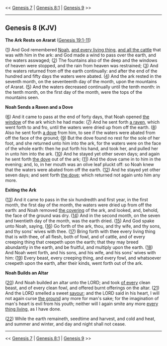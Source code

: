 << [Genesis 7](/genesis/7) | [Genesis 8:1](http://biblehub.com/interlinear/genesis/8-1.htm) | [Genesis 9](/genesis/9) >>

---

## Genesis 8 (KJV)

**The Ark Rests on Ararat** ([Genesis 19:1-11](https://www.biblegateway.com/passage/?search=genesis+19%3A1-11&version=KJV))

([1](http://biblehub.com/interlinear/genesis/8-1.htm)) And God remembered [Noah](/keys/ATh-NCh), [and every living thing](/keys/VATh-KL-HChIH), [and all the cattle](/keys/VATh-KL-HBHMH) that was with him in the ark: and God made a wind to pass over the earth, and the waters asswaged; ([2](http://biblehub.com/interlinear/genesis/8-2.htm)) The fountains also of the deep and the windows of heaven were stopped, and the rain from heaven was restrained; ([3](http://biblehub.com/interlinear/genesis/8-3.htm)) And the waters returned from off the earth continually: and after the end of the hundred and fifty days the waters were abated. ([4](http://biblehub.com/interlinear/genesis/8-4.htm)) And the ark rested in the seventh month, on the seventeenth day of the month, upon the mountains of Ararat. ([5](http://biblehub.com/interlinear/genesis/8-5.htm)) And the waters decreased continually until the tenth month: in the tenth month, on the first day of the month, were the tops of the mountains seen.

**Noah Sends a Raven and a Dove**

([6](http://biblehub.com/interlinear/genesis/8-6.htm)) And it came to pass at the end of forty days, that Noah opened [the window](/keys/ATh-HLVN) of the ark which he had made: ([7](http://biblehub.com/interlinear/genesis/8-7.htm)) And he sent forth [a raven](/keys/ATh-HORB), which went forth to and fro, until the waters were dried up from off the earth. ([8](http://biblehub.com/interlinear/genesis/8-8.htm)) Also he sent forth [a dove](/keys/ATh-HIVNH) from him, to see if the waters were abated from off the face of the ground; ([9](http://biblehub.com/interlinear/genesis/8-9.htm)) But the dove found no rest for the sole of her foot, and she returned unto him into the ark, for the waters were on the face of the whole earth: then he put forth his hand, and took her, and pulled her in unto him into the ark. ([10](http://biblehub.com/interlinear/genesis/8-10.htm)) And he stayed yet other seven days; and again he sent forth [the dove](/keys/ATh-HIVNH) out of the ark; ([11](http://biblehub.com/interlinear/genesis/8-11.htm)) And the dove came in to him in the evening; and, lo, in her mouth was an olive leaf pluckt off: so Noah knew that the waters were abated from off the earth. ([12](http://biblehub.com/interlinear/genesis/8-12.htm)) And he stayed yet other seven days; and sent forth [the dove](/keys/ATh-HIVNH); which returned not again unto him any more.

**Exiting the Ark**

([13](http://biblehub.com/interlinear/genesis/8-13.htm)) And it came to pass in the six hundredth and first year, in the first month, the first day of the month, the waters were dried up from off the earth: and Noah removed [the covering](/keys/ATh-MKSH) of the ark, and looked, and, behold, the face of the ground was dry. ([14](http://biblehub.com/interlinear/genesis/8-14.htm)) And in the second month, on the seven and twentieth day of the month, was the earth dried. ([15](http://biblehub.com/interlinear/genesis/8-15.htm)) And God spake unto Noah, saying, ([16](http://biblehub.com/interlinear/genesis/8-16.htm)) Go forth of the ark, thou, and thy wife, and thy sons, and thy sons' wives with thee. ([17](http://biblehub.com/interlinear/genesis/8-17.htm)) Bring forth with thee every living thing that is with thee, of all flesh, both of fowl, and of cattle, and of every creeping thing that creepeth upon the earth; that they may breed abundantly in the earth, and be fruitful, and multiply upon the earth. ([18](http://biblehub.com/interlinear/genesis/8-18.htm)) And Noah went forth, and his sons, and his wife, and his sons' wives with him: ([19](http://biblehub.com/interlinear/genesis/8-19.htm)) Every beast, every creeping thing, and every fowl, and whatsoever creepeth upon the earth, after their kinds, went forth out of the ark.

**Noah Builds an Altar**

([20](http://biblehub.com/interlinear/genesis/8-20.htm)) And Noah builded an altar unto the LORD; and took [of every](/keys/MKL) clean beast, and of every clean fowl, and offered burnt offerings on the altar. ([21](http://biblehub.com/interlinear/genesis/8-21.htm)) And the LORD smelled a sweet [savour](/keys/ATh-RICh); and the LORD said in his heart, I will not again curse [the ground](/keys/ATh-HADMH) any more for man's sake; for the imagination of man's heart is evil from his youth; neither will I again smite any more [every thing living](/keys/ATh-KL-ChI), as I have done.

([22](http://biblehub.com/interlinear/genesis/8-22.htm)) While the earth remaineth, seedtime and harvest, and cold and heat, and summer and winter, and day and night shall not cease.

---

<< [Genesis 7](/genesis/7) | [Genesis 8:1](http://biblehub.com/interlinear/genesis/8-1.htm) | [Genesis 9](/genesis/9) >>


